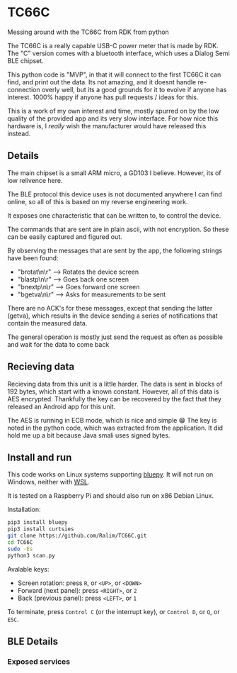 # TC66C
Messing around with the TC66C from RDK from python

The TC66C is a really capable USB-C power meter that is made by RDK.
The "C" version comes with a bluetooth interface, which uses a Dialog Semi BLE chipset.

This python code is "MVP", in that it will connect to the first TC66C it can find, and print out the data.
Its not amazing, and it doesnt handle re-connection overly well, but its a good grounds for it to evolve if anyone has interest.
1000% happy if anyone has pull requests / ideas for this.

This is a work of my own interest and time, mostly spurred on by the low quality of the provided app and its very slow interface.
For how nice this hardware is, I *really* wish the manufacturer would have released this instead.


## Details

The main chipset is a small ARM micro, a GD103 I believe. However, its of low relivence here.

The BLE protocol this device uses is not documented anywhere I can find online, so all of this is based on my reverse engineering work.

It exposes one characteristic that can be written to, to control the device.

The commands that are sent are in plain ascii, with not encryption. So these can be easily captured and figured out.

By observing the messages that are sent by the app, the following strings have been found:

* "brotat\n\r"  --> Rotates the device screen
* "blastp\n\r"  --> Goes back one screen
* "bnextp\n\r"  --> Goes forward one screen
* "bgetva\n\r"  --> Asks for measurements to be sent

There are no ACK's for these messages, except that sending the latter (getva), 
which results in the device sending a series of notifications that contain the measured data.

The general operation is mostly just send the request as often as possible and wait for the data to come back

## Recieving data

Recieving data from this unit is a little harder. The data is sent in blocks of 192 bytes, which start with a known constant. 
However, all of this data is AES encrypted. Thankfully the key can be recovered by the fact that they released an Android app for this unit.

The AES is running in ECB mode, which is nice and simple :grin:
The key is noted in the python code, which was extracted from the application.
It did hold me up a bit because Java smali uses signed bytes.

## Install and run

This code works on Linux systems supporting [bluepy](https://github.com/IanHarvey/bluepy). It will not run on Windows, neither with [WSL](https://docs.microsoft.com/windows/wsl).

It is tested on a Raspberry Pi and should also run on x86 Debian Linux.

Installation:

```bash
pip3 install bluepy
pip3 install curtsies
git clone https://github.com/Ralim/TC66C.git
cd TC66C
sudo -Es
python3 scan.py
```

Avalable keys:

- Screen rotation: press `R`, or `<UP>`, or `<DOWN>`
- Forward (next panel): press `<RIGHT>`, or `2`
- Back (previous panel): press `<LEFT>`, or `1`

To terminate, press `Control C` (or the interrupt key), or `Control D`, or `Q`, or `ESC`.

## BLE Details

### Exposed services
